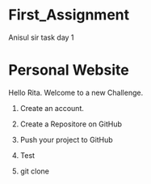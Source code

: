 # First_Assignment
Anisul sir task day 1

# Personal Website




Hello Rita.
Welcome to a new Challenge.



1. Create an account.
2. Create a Repositore on GitHub
3. Push your project to GitHub
4. Test 

5. git clone

